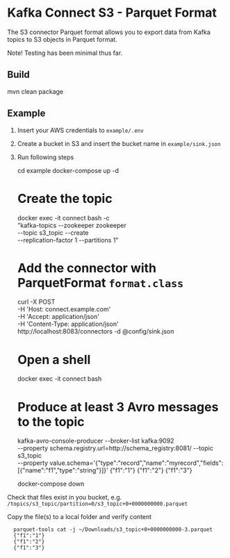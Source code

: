 Kafka Connect S3 - Parquet Format
===

The S3 connector Parquet format allows you to export data from Kafka topics to S3 objects in Parquet format.

Note! Testing has been minimal thus far.

Build
---

mvn clean package


Example
---

1. Insert your AWS credentials to `example/.env`
2. Create a bucket in S3 and insert the bucket name in `example/sink.json`
3. Run following steps


      cd example
      docker-compose up -d
        
      # Create the topic
      docker exec -it connect bash -c \
        "kafka-topics --zookeeper zookeeper \
        --topic s3_topic --create \
        --replication-factor 1 --partitions 1"
    
      # Add the connector with ParquetFormat `format.class`       
      curl -X POST \
        -H 'Host: connect.example.com' \
        -H 'Accept: application/json' \
        -H 'Content-Type: application/json' \
        http://localhost:8083/connectors -d @config/sink.json
           
      # Open a shell 
      docker exec -it connect bash 
         
      # Produce at least 3 Avro messages to the topic
      kafka-avro-console-producer --broker-list kafka:9092 \
        --property schema.registry.url=http://schema_registry:8081/ --topic s3_topic \
        --property value.schema='{"type":"record","name":"myrecord","fields":[{"name":"f1","type":"string"}]}'
      {"f1":"1"}
      {"f1":"2"}
      {"f1":"3"}
    
      docker-compose down

Check that files exist in you bucket, e.g.
`/topics/s3_topic/partition=0/s3_topic+0+0000000000.parquet`

Copy the file(s) to a local folder and verify content

      parquet-tools cat -j ~/Downloads/s3_topic+0+0000000000-3.parquet
      {"f1":"1"}
      {"f1":"2"}
      {"f1":"3"}
